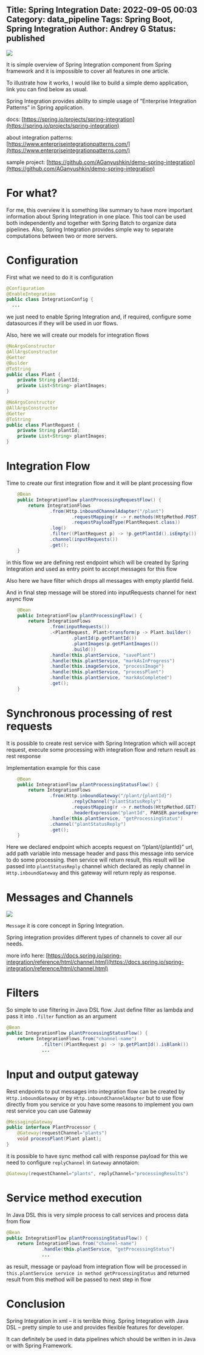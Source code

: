 Title: Spring Integration
Date: 2022-09-05 00:03
Category: data_pipeline
Tags: Spring Boot, Spring Integration
Author: Andrey G
Status: published
---

![](images/EIP_all_Vorschaubild.png)

It is simple overview of Spring Integration component from Spring framework and it is impossible to cover all features in one article.

To illustrate how it works, I would like to build a simple demo application, link you can find below as usual.

Spring Integration provides ability to simple usage of “Enterprise Integration Patterns” in Spring application.

docs: [https://spring.io/projects/spring-integration](https://spring.io/projects/spring-integration)

about integration patterns: [https://www.enterpriseintegrationpatterns.com/](https://www.enterpriseintegrationpatterns.com/)

sample project: [https://github.com/AGanyushkin/demo-spring-integration](https://github.com/AGanyushkin/demo-spring-integration)

# For what?

For me, this overview it is something like summary to have more important information about Spring Integration in one place. This tool can be used both independently and together with Spring Batch to organize data pipelines. Also, Spring Integration provides simple way to separate computations between two or more servers.

# Configuration

First what we need to do it is configuration

```java
@Configuration
@EnableIntegration
public class IntegrationConfig {
  ...
```

we just need to enable Spring Integration and, if required, configure some datasources if they will be used in uor flows.

Also, here we will create our models for integration flows

```java
@NoArgsConstructor
@AllArgsConstructor
@Getter
@Builder
@ToString
public class Plant {
    private String plantId;
    private List<String> plantImages;
}

@NoArgsConstructor
@AllArgsConstructor
@Getter
@ToString
public class PlantRequest {
    private String plantId;
    private List<String> plantImages;
}
```

# Integration Flow

Time to create our first integration flow and it will be plant processing flow

```java
    @Bean
    public IntegrationFlow plantProcessingRequestFlow() {
        return IntegrationFlows
                .from(Http.inboundChannelAdapter("/plant")
                        .requestMapping(r -> r.methods(HttpMethod.POST))
                        .requestPayloadType(PlantRequest.class))
                .log()
                .filter((PlantRequest p) -> !p.getPlantId().isEmpty())
                .channel(inputRequests())
                .get();
    }
```

in this flow we are defining rest endpoint which will be created by Spring Integration and used as entry point to accept messages for this flow

Also here we have filter which drops all messages with empty plantId field.

And in final step message will be stored into inputRequests channel for next async flow

```java
    @Bean
    public IntegrationFlow plantProcessingFlow() {
        return IntegrationFlows
                .from(inputRequests())
                .<PlantRequest, Plant>transform(p -> Plant.builder()
                        .plantId(p.getPlantId())
                        .plantImages(p.getPlantImages())
                        .build())
                .handle(this.plantService, "savePlant")
                .handle(this.plantService, "markAsInProgress")
                .handle(this.imageService, "processImage")
                .handle(this.plantService, "processPlant")
                .handle(this.plantService, "markAsCompleted")
                .get();
    }
```

# Synchronous processing of rest requests

It is possible to create rest service with Spring Integration which will accept request, execute some processing with integration flow and return result as rest response

Implementation example for this case

```java
    @Bean
    public IntegrationFlow plantProcessingStatusFlow() {
        return IntegrationFlows
                .from(Http.inboundGateway("/plant/{plantId}")
                        .replyChannel("plantStatusReply")
                        .requestMapping(r -> r.methods(HttpMethod.GET))
                        .headerExpression("plantId", PARSER.parseExpression("#pathVariables.plantId")))
                .handle(this.plantService, "getProcessingStatus")
                .channel("plantStatusReply")
                .get();
    }
```

Here we declared endpoint which accepts request on “/plant/{plantId}” url, add path variable into message header and pass this message into service to do some processing. then service will return result, this result will be passed into `plantStatusReply` channel which declared as reply channel in `Http.inboundGateway` and this gateway will return reply as response.

# Messages and Channels

![](images/message.jpg)

`Message` it is core concept in Spring Integration.

Spring integration provides different types of channels to cover all our needs.

more info here: [https://docs.spring.io/spring-integration/reference/html/channel.html](https://docs.spring.io/spring-integration/reference/html/channel.html)

# Filters

So simple to use filtering in Java DSL flow. Just define filter as lambda and pass it into `.filter` function as an argument

```java
@Bean
public IntegrationFlow plantProcessingStatusFlow() {
    return IntegrationFlows.from("channel-name")
             .filter((PlantRequest p) -> !p.getPlantId().isBlank())
             ...
```

# Input and output gateway

Rest endpoints to put messages into integration flow can be created by `Http.inboundGateway` or by `Http.inboundChannelAdapter` but to use flow directly from you service or you have some reasons to implement you own rest service you can use Gateway

```java
@MessagingGateway
public interface PlantProcessor {
    @Gateway(requestChannel="plants")
    void processPlant(Plant plant);
}
```

it is possible to have sync method call with response payload for this we need to configure `replyChannel` in `Gateway` annotaion:

```java
@Gateway(requestChannel="plants", replyChannel="processingResults")
```

# Service method execution

In Java DSL this is very simple process to call services and process data from flow

```java
@Bean
public IntegrationFlow plantProcessingStatusFlow() {
    return IntegrationFlows.from("channel-name")
             .handle(this.plantService, "getProcessingStatus")
             ...
```

as result, message or payload from integration flow will be processed in `this.plantService service in method getProcessingStatus` and returned result from this method will be passed to next step in flow

# Conclusion

Spring Integration in xml – it is terrible thing. Spring Integration with Java DSL – pretty simple to use and provides flexible features for developer.

It can definitely be used in data pipelines which should be written in in Java or with Spring Framework.
